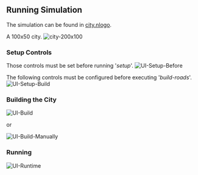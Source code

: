 Running Simulation
------------------

The simulation can be found in [city.nlogo](src/city.nlogo).

A 100x50 city.
![city-200x100](http://fehu.github.io/sis-int--nlogo-ciudad/city-200x100.png)

### Setup Controls
Those controls must be set before running '*setup*'.
![UI-Setup-Before](http://fehu.github.io/sis-int--nlogo-ciudad/UI-before-Setup.png)

The following controls must be configured before executing '*build-roads*'.
![UI-Setup-Build](http://fehu.github.io/sis-int--nlogo-ciudad/UI-Setup-before-build.png)

### Building the City
![UI-Build](http://fehu.github.io/sis-int--nlogo-ciudad/UI-Build.png)

or

![UI-Build-Manually](http://fehu.github.io/sis-int--nlogo-ciudad/UI-Build-Manually.png)

### Running

![UI-Runtime](http://fehu.github.io/sis-int--nlogo-ciudad/UI-Runtime.png)

